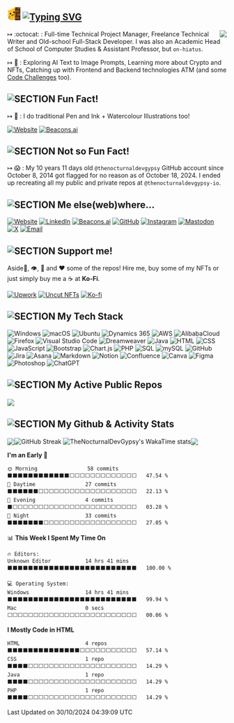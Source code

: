 ## <img src="md_assets/meow_wave_peak.png" height="30"/> [![Typing SVG](https://readme-typing-svg.demolab.com?font=Ubuntu&weight=500&size=19&letterSpacing=3&duration=6000&pause=3000&vCenter=true&width=490&height=25&lines=Ohayo++%2C+I'm+Abby+(%40TheNocturnalDevGypsy+since+2002))](https://git.io/typing-svg) 

<a href="https://github.com/thenocturnaldevgypsy-io/ama-ask-me-anything"><img align="right" valign="top" src="https://github-stats-iota-henna.vercel.app/api/pin/?username=thenocturnaldevgypsy-io&repo=ama-ask-me-anything&theme=transparent&hide_border=true" /></a>

↦ :octocat: : Full-time Technical Project Manager, Freelance Technical Writer and Old-school Full-Stack Developer. I was also an Academic Head of School of Computer Studies & Assistant Professor, but `on-hiatus`.

↦ 🧪 : Exploring AI Text to Image Prompts, Learning more about Crypto and NFTs, Catching up with Frontend and Backend technologies ATM (and some [Code Challenges](https://github.com/thenocturnaldevgypsy-io/code_challenges) too).

<!-- ↦ 💬 : Ask me anything you want, in [my AMA repo](https://github.com/thenocturnaldevgypsy-io/ama-ask-me-anything). -->

## ![SECTION Fun Fact!](https://custom-icon-badges.demolab.com/badge/-Fun%20Fact!-24292e?logo=paintbrush&logoColor=white&labelColor=00416a)
↦ 🎨 : I do traditional Pen and Ink + Watercolour Illustrations too!

[![Website](https://custom-icon-badges.demolab.com/badge/-www.yaindigo.art-24292e?logo=globe&logoColor=white&labelColor=00416a)](https://www.yaindigo.art)
[![Beacons.ai](https://custom-icon-badges.demolab.com/badge/-beacons.ai/yaindigo.art-24292e?logo=ai-model&logoColor=white&labelColor=00416a)](https://beacons.ai/yaindigo.art)

## ![SECTION Not so Fun Fact!](https://custom-icon-badges.demolab.com/badge/-Not%20so%20Fun%20Fact!-24292e?logo=thumbsdown&logoColor=white&labelColor=00416a)

↦ 😱 : My 10 years 11 days old `@thenocturnaldevgypsy` GitHub account since October 8, 2014 got flagged for no reason as of October 18, 2024. I ended up recreating all my public and private repos at `@thenocturnaldevgypsy-io`.

## ![SECTION Me else(web)where...](https://custom-icon-badges.demolab.com/badge/-Me%20else%28web%29where...-24292e?logo=rocket&logoColor=white&labelColor=00416a)

[![Website](https://custom-icon-badges.demolab.com/badge/-www.thenocturnaldevgypsy.io-24292e?logo=globe&logoColor=white&labelColor=00416a)](https://www.thenocturnaldevgypsy.io)
[![LinkedIn](https://img.shields.io/badge/-/in/abegail--torrendon-%2300416a?logo=linkedin&logoColor=white&labelColor=%2300416a&color=%2324292e)](https://www.linkedin.com/in/abegail-torrendon/)
[![Beacons.ai](https://custom-icon-badges.demolab.com/badge/-beacons.ai/thenocturnaldevgypsy-24292e?logo=ai-model&logoColor=white&labelColor=00416a)](https://beacons.ai/thenocturnaldevgypsy)
[![GitHub](https://img.shields.io/badge/-/thenocturnaldevgypsy--io-%2300416a?logo=github&logoColor=white&labelColor=%2300416a&color=%2324292e)](https://github.com/thenocturnaldevgypsy-io)
[![Instagram](https://img.shields.io/badge/-/nocturnal.indigo-%2300416a?logo=instagram&logoColor=white&labelColor=%2300416a&color=%2324292e)](https://www.instagram.com/nocturnal.indigo/)
[![Mastodon](https://img.shields.io/badge/-/@TheNocturnalDevGypsy-%2300416a?logo=mastodon&logoColor=white&labelColor=%2300416a&color=%2324292e)](https://mastodon.social/@TheNocturnalDevGypsy)
[![X](https://img.shields.io/badge/-/nocturnalgypsy__-%2300416a?logo=x&logoColor=white&labelColor=%2300416a&color=%2324292e)](https://x.com/nocturnalgypsy_)
[![Email](https://custom-icon-badges.demolab.com/badge/-i.am.abby@thenocturnaldevgypsy.io-24292e?logo=mail&logoColor=white&labelColor=00416a)](mailto:i.am.abby@thenocturnaldevgypsy.io)

## ![SECTION Support me!](https://custom-icon-badges.demolab.com/badge/-Support%20me!-24292e?logo=heart-fill&logoColor=white&labelColor=00416a)
Aside🌟, 👁️, 🔱 and ❤️ some of the repos! Hire me, buy some of my NFTs or just simply buy me a ☕ at **Ko-Fi**.

[![Upwork](https://img.shields.io/badge/Upwork-/freelancers/~0135fa830786a3f536-%2300416a?logo=upwork&logoColor=white&labelColor=%2300416a&color=%2324292e)](https://www.upwork.com/freelancers/~0135fa830786a3f536?s=1484275220996608000)
[![Uncut NFTs](https://custom-icon-badges.demolab.com/badge/Uncut%20NFTs%20(WAXp%20&%20Polygon)-/user/4296077072-24292e?logo=file-binary&logoColor=white&labelColor=00416a)](https://uncut.network/user/4296077072)
[![Ko-fi](https://img.shields.io/badge/Ko--fi-/thenocturnaldevgypsy-%2300416a?logo=kofi&logoColor=white&labelColor=%2300416a&color=%2324292e)](https://ko-fi.com/thenocturnaldevgypsy)

## ![SECTION My Tech Stack](https://custom-icon-badges.demolab.com/badge/-My%20Tech%20Stack-24292e?logo=cpu&logoColor=white&labelColor=00416a)
![Windows](https://custom-icon-badges.demolab.com/badge/-Windows-24292e?logo=windows11&logoColor=white&labelColor=00416a)
![macOS](https://img.shields.io/badge/-macOS-24292e?logo=apple&logoColor=white&labelColor=00416a)
![Ubuntu](https://img.shields.io/badge/-Ubuntu-24292e?logo=ubuntu&logoColor=white&labelColor=00416a)
![Dynamics 365](https://custom-icon-badges.demolab.com/badge/-Dynamics%20365-24292e?logo=windows11&logoColor=white&labelColor=00416a)
![AWS](https://img.shields.io/badge/-AWS-24292e?logo=amazon-web-services&logoColor=white&labelColor=00416a)
![AlibabaCloud](https://img.shields.io/badge/-AlibabaCloud-24292e?logo=alibaba-cloud&logoColor=white&labelColor=00416a)
![Firefox](https://img.shields.io/badge/-Firefox-24292e?logo=firefox&logoColor=white&labelColor=00416a)
![Visual Studio Code](https://custom-icon-badges.demolab.com/badge/-Visual%20Studio%20Code-24292e?logo=vsc&logoColor=white&labelColor=00416a)
![Dreamweaver](https://img.shields.io/badge/-Dreamweaver-24292e?logo=adobedreamweaver&logoColor=white&labelColor=00416a)
![Java](https://img.shields.io/badge/-Java-24292e?logo=openjdk&logoColor=white&labelColor=00416a)
![HTML](https://img.shields.io/badge/-HTML-24292e?logo=html5&logoColor=white&labelColor=00416a)
![CSS](https://img.shields.io/badge/-CSS-24292e?logo=css3&logoColor=white&labelColor=00416a)
![JavaScript](https://img.shields.io/badge/-JavaScript-24292e?logo=JavaScript&logoColor=white&labelColor=00416a)
![Bootstrap](https://img.shields.io/badge/-Bootstrap-24292e?logo=Bootstrap&logoColor=white&labelColor=00416a)
![Chart.js](https://img.shields.io/badge/-Chart.js-24292e?logo=chartdotjs&logoColor=white&labelColor=00416a)
![PHP](https://img.shields.io/badge/-PHP-24292e?logo=php&logoColor=white&labelColor=00416a)
![SQL](https://custom-icon-badges.demolab.com/badge/-SQL-24292e?logo=database&logoColor=white&labelColor=00416a)
![mySQL](https://img.shields.io/badge/-mySQL-24292e?logo=mySQL&logoColor=white&labelColor=00416a)
![GitHub](https://img.shields.io/badge/-GitHub-24292e?logo=github&logoColor=white&labelColor=00416a)
![Jira](https://img.shields.io/badge/-Jira-24292e?logo=jira&logoColor=white&labelColor=00416a)
![Asana](https://img.shields.io/badge/-Asana-24292e?logo=asana&logoColor=white&labelColor=00416a)
![Markdown](https://img.shields.io/badge/-Markdown-24292e?logo=markdown&logoColor=white&labelColor=00416a)
![Notion](https://img.shields.io/badge/-Notion-24292e?logo=notion&logoColor=white&labelColor=00416a)
![Confluence](https://img.shields.io/badge/-Confluence-24292e?logo=confluence&logoColor=white&labelColor=00416a)
![Canva](https://img.shields.io/badge/-Canva-24292e?logo=Canva&logoColor=white&labelColor=00416a)
![Figma](https://img.shields.io/badge/-Figma-24292e?logo=Figma&logoColor=white&labelColor=00416a)
![Photoshop](https://img.shields.io/badge/-Photoshop-24292e?logo=adobephotoshop&logoColor=white&labelColor=00416a)
![ChatGPT](https://img.shields.io/badge/-ChatGPT-24292e?logo=openai&logoColor=white&labelColor=00416a)

## ![SECTION My Active Public Repos](https://custom-icon-badges.demolab.com/badge/-My%20Active%20Public%20Repos-24292e?logo=repo&logoColor=white&labelColor=00416a)

<a href="https://github.com/thenocturnaldevgypsy-io/ama-ask-me-anything"><img align="center" src="https://github-stats-iota-henna.vercel.app/api/pin/?username=thenocturnaldevgypsy-io&repo=ama-ask-me-anything&theme=transparent&hide_border=true" /></a>

## ![SECTION My Github & Activity Stats](https://custom-icon-badges.demolab.com/badge/-My%20Github%20&%20Activity%20Stats-24292e?logo=activity&logoSource=feather&logoColor=white&labelColor=00416a)
<img width="420" valign="top" align="center" src="https://github-stats-iota-henna.vercel.app/api?username=thenocturnaldevgypsy-io&rank_icon=github&show_icons=true&theme=transparent&hide_border=true&include_all_commits=true" /><img valign="top" align="center" src="https://streak-stats.demolab.com?user=thenocturnaldevgypsy-io&theme=transparent&hide_border=true&card_width=380&card_height=&type=png" alt="GitHub Streak" />
<img width="470" valign="top" align="center" src="https://github-stats-iota-henna.vercel.app/api/wakatime?username=thenocturnaldevgypsy&layout=compact&theme=transparent&hide_border=true&hide=other" alt="TheNocturnalDevGypsy's WakaTime stats"><img width="275" valign="top" align="center" src="https://github-stats-iota-henna.vercel.app/api/top-langs/?username=thenocturnaldevgypsy-io&layout=compact&theme=transparent&hide_border=true&langs_count=100" />

<!--START_SECTION:waka-->
**I'm an Early 🐤** 

```text
🌞 Morning                58 commits          ⬛⬛⬛⬛⬛⬛⬛⬛⬛⬛⬛⬛⬜⬜⬜⬜⬜⬜⬜⬜⬜⬜⬜⬜⬜   47.54 % 
🌆 Daytime                27 commits          ⬛⬛⬛⬛⬛⬛⬜⬜⬜⬜⬜⬜⬜⬜⬜⬜⬜⬜⬜⬜⬜⬜⬜⬜⬜   22.13 % 
🌃 Evening                4 commits           ⬛⬜⬜⬜⬜⬜⬜⬜⬜⬜⬜⬜⬜⬜⬜⬜⬜⬜⬜⬜⬜⬜⬜⬜⬜   03.28 % 
🌙 Night                  33 commits          ⬛⬛⬛⬛⬛⬛⬛⬜⬜⬜⬜⬜⬜⬜⬜⬜⬜⬜⬜⬜⬜⬜⬜⬜⬜   27.05 % 
```


📊 **This Week I Spent My Time On** 

```text
🔥 Editors: 
Unknown Editor           14 hrs 41 mins      ⬛⬛⬛⬛⬛⬛⬛⬛⬛⬛⬛⬛⬛⬛⬛⬛⬛⬛⬛⬛⬛⬛⬛⬛⬛   100.00 % 

💻 Operating System: 
Windows                  14 hrs 41 mins      ⬛⬛⬛⬛⬛⬛⬛⬛⬛⬛⬛⬛⬛⬛⬛⬛⬛⬛⬛⬛⬛⬛⬛⬛⬛   99.94 % 
Mac                      0 secs              ⬜⬜⬜⬜⬜⬜⬜⬜⬜⬜⬜⬜⬜⬜⬜⬜⬜⬜⬜⬜⬜⬜⬜⬜⬜   00.06 % 
```

**I Mostly Code in HTML** 

```text
HTML                     4 repos             ⬛⬛⬛⬛⬛⬛⬛⬛⬛⬛⬛⬛⬛⬛⬜⬜⬜⬜⬜⬜⬜⬜⬜⬜⬜   57.14 % 
CSS                      1 repo              ⬛⬛⬛⬛⬜⬜⬜⬜⬜⬜⬜⬜⬜⬜⬜⬜⬜⬜⬜⬜⬜⬜⬜⬜⬜   14.29 % 
Java                     1 repo              ⬛⬛⬛⬛⬜⬜⬜⬜⬜⬜⬜⬜⬜⬜⬜⬜⬜⬜⬜⬜⬜⬜⬜⬜⬜   14.29 % 
PHP                      1 repo              ⬛⬛⬛⬛⬜⬜⬜⬜⬜⬜⬜⬜⬜⬜⬜⬜⬜⬜⬜⬜⬜⬜⬜⬜⬜   14.29 % 
```




 Last Updated on 30/10/2024 04:39:09 UTC
<!--END_SECTION:waka-->

<!---
- 👋 Hi, I’m @thenocturnaldevgypsy-io
- 👀 I’m interested in ...
- 🌱 I’m currently learning ...
- 💞️ I’m looking to collaborate on ...
- 📫 How to reach me ...
- 😄 Pronouns: ...
- ⚡ Fun fact: ...

thenocturnaldevgypsy-io/thenocturnaldevgypsy-io is a ✨ special ✨ repository because its `README.md` (this file) appears on your GitHub profile.
You can click the Preview link to take a look at your changes.
--->